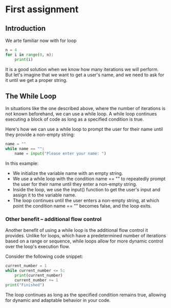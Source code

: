 # First assignment

## Introduction

We arte familiar now with for loop

``` python
n = 4
for i in range(0, n):
    print(i)
```

It is a good solution when we know how many iterations we will perform. But let's imagine that we want to get a user's name, and we need to ask for it until we get a proper string.

## The While Loop

In situations like the one described above, where the number of iterations is not known beforehand, we can use a while loop. A while loop continues executing a block of code as long as a specified condition is true.

Here's how we can use a while loop to prompt the user for their name until they provide a non-empty string:

``` python
name = ""
while name == "":
    name = input("Please enter your name: ")
```

In this example:

* We initialize the variable name with an empty string.
* We use a while loop with the condition name == "" to repeatedly prompt the user for their name until they enter a non-empty string.
* Inside the loop, we use the input() function to get the user's input and assign it to the variable name.
* The loop continues until the user enters a non-empty string, at which point the condition name == "" becomes false, and the loop exits.

### Other benefit – additional flow control

Another benefit of using a while loop is the additional flow control it provides. Unlike for loops, which have a predetermined number of iterations based on a range or sequence, while loops allow for more dynamic control over the loop's execution flow.

Consider the following code snippet:

``` python
current_number = 1
while current_number <= 5:
    print(current_number)
    current_number += 1
print("Finished")
```

The loop continues as long as the specified condition remains true, allowing for dynamic and adaptable behavior in your code.
